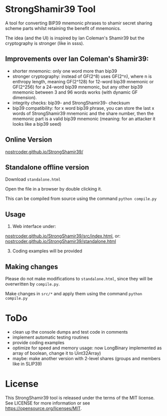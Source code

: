 # StrongShamir39 Tool

A tool for converting BIP39 mnemonic phrases to shamir secret sharing scheme parts whilst retaining the benefit of mnemonics.

The idea (and the UI) is inspired by Ian Coleman's Shamir39 but the cryptography is stronger (like in ssss).

## Improvements over Ian Coleman's Shamir39:
- shorter mnemonic: only one word more than bip39
- stronger cryptography: instead of GF(2^8) uses GF(2^n), where n is enthropy length, meaning GF(2^128) for 12-word bip39 mnemonic or GF(2^256) for a 24-word bip39 mnemonic, but any other bip39 mnemonic between 3 and 96 words works (with dynamic GF dimension).
- integrity checks: bip39- and StrongShamir39- checksum
- bip39 compatibility: for x word bip39 phrase, you can store the last x words of StrongShamir39 mnemonic and the share number, then the mnemonic part is a valid bip39 mnemonic (meaning: for an attacker it looks like a bip39 seed)

## Online Version

[nostrcoder.github.io/StrongShamir39/](https://nostrcoder.github.io/StrongShamir39/)

## Standalone offline version

Download `standalone.html`

Open the file in a browser by double clicking it.

This can be compiled from source using the command `python compile.py`

## Usage

1. Web interface under:

[nostrcoder.github.io/StrongShamir39/src/index.html](https://nostrcoder.github.io/StrongShamir39/src/index.html), 
or:
[nostrcoder.github.io/StrongShamir39/standalone.html](https://nostrcoder.github.io/StrongShamir39/standalone.html)

3. Coding examples will be provided

## Making changes

Please do not make modifications to `standalone.html`, since they will
be overwritten by `compile.py`.

Make changes in `src/*` and apply them using the command `python compile.py`

# ToDo

- clean up the console dumps and test code in comments
- implement automatic testing routines
- provide coding examples
- optimize for speed and memory usage: now LongBinary implemented as array of boolean, change it to Uint32Array)
- maybe: make another version with 2-level shares (groups and members like in SLIP39)

# License

This StrongShamir39 tool is released under the terms of the MIT license. See LICENSE for
more information or see https://opensource.org/licenses/MIT.
